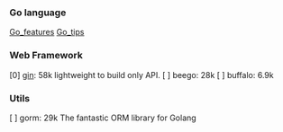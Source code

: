### Go language
[Go_features](Go_features)
[Go_tips](Go_tips)



### Web Framework

[0] [gin](gin): 58k lightweight to build  only API.
[ ] beego: 28k
[ ] buffalo: 6.9k

### Utils

[ ] gorm: 29k The fantastic ORM library for Golang
